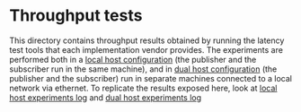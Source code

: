 # Throughput tests
This directory contains throughput results obtained by running the latency test tools that each implementation vendor provides. The experiments are performed both in a [local host configuration](localhost) (the publisher and the subscriber run in the same machine), and in [dual host configuration](dualhost) (the publisher and the subscriber) run in separate machines connected to a local network via ethernet. To replicate the results exposed here, look at [local host experiments log](localhost/experiments_log.md) and [dual host experiments log](dualhost/experiments_log.md)

